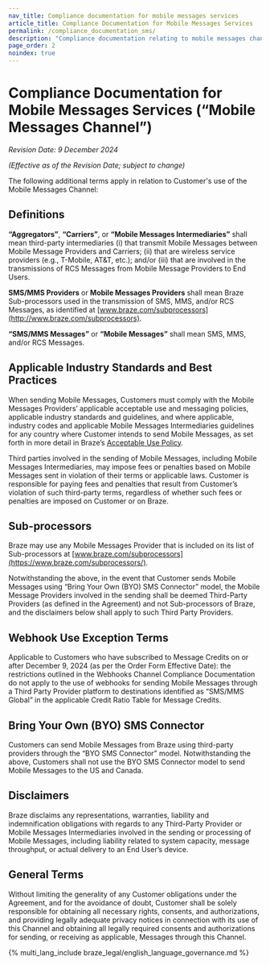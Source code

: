 ```yaml
---
nav_title: Compliance documentation for mobile messages services
article_title: Compliance Documentation for Mobile Messages Services
permalink: /compliance_documentation_sms/
description: "Compliance documentation relating to mobile messages channels."
page_order: 2
noindex: true
---
```


# Compliance Documentation for Mobile Messages Services (“Mobile Messages Channel”)

_Revision Date: 9 December 2024_

_(Effective as of the Revision Date; subject to change)_

The following additional terms apply in relation to Customer's use of the Mobile Messages Channel:

## Definitions

**“Aggregators”**, **“Carriers”**, or **“Mobile Messages Intermediaries”** shall mean third-party intermediaries (i) that transmit Mobile Messages between Mobile Message Providers and Carriers; (ii) that are wireless service providers (e.g., T-Mobile, AT&T, etc.); and/or (iii) that are involved in the transmissions of RCS Messages from Mobile Message Providers to End Users.

**SMS/MMS Providers** or **Mobile Messages Providers** shall mean Braze Sub-processors used in the transmission of SMS, MMS, and/or RCS Messages, as identified at [www.braze.com/subprocessors](http://www.braze.com/subprocessors).

**“SMS/MMS Messages”** or **“Mobile Messages”** shall mean SMS, MMS, and/or RCS Messages.

## Applicable Industry Standards and Best Practices

When sending Mobile Messages, Customers must comply with the Mobile Messages Providers’ applicable acceptable use and messaging policies, applicable industry standards and guidelines, and where applicable, industry codes and applicable Mobile Messages Intermediaries guidelines for any country where Customer intends to send Mobile Messages, as set forth in more detail in Braze’s [Acceptable Use Policy](https://www.braze.com/company/legal/aup/).

Third parties involved in the sending of Mobile Messages, including Mobile Messages Intermediaries, may impose fees or penalties based on Mobile Messages sent in violation of their terms or applicable laws. Customer is responsible for paying fees and penalties that result from Customer’s violation of such third-party terms, regardless of whether such fees or penalties are imposed on Customer or on Braze.

## Sub-processors

Braze may use any Mobile Messages Provider that is included on its list of Sub-processors at [www.braze.com/subprocessors](https://www.braze.com/subprocessors/).

Notwithstanding the above, in the event that Customer sends Mobile Messages using “Bring Your Own (BYO) SMS Connector” model,  the Mobile Message Providers involved in the sending shall be deemed Third-Party Providers (as defined in the Agreement) and not Sub-processors of Braze, and the disclaimers below shall apply to such Third Party Providers.

## Webhook Use Exception Terms

Applicable to Customers who have subscribed to Message Credits on or after December 9, 2024 (as per the Order Form Effective Date): the restrictions outlined in the Webhooks Channel Compliance Documentation do not apply to the use of webhooks for sending Mobile Messages through a Third Party Provider platform to destinations identified as “SMS/MMS Global” in the applicable Credit Ratio Table for Message Credits.

## Bring Your Own (BYO) SMS Connector

Customers can send Mobile Messages from Braze using third-party providers through the “BYO SMS Connector” model. Notwithstanding the above, Customers shall not use the BYO SMS Connector model to send Mobile Messages to the US and Canada. 

## Disclaimers

Braze disclaims any representations, warranties, liability and indemnification obligations with regards to any Third-Party Provider or Mobile Messages Intermediaries involved in the sending or processing of Mobile Messages, including liability related to system capacity, message throughput, or actual delivery to an End User’s device.

## General Terms

Without limiting the generality of any Customer obligations under the Agreement, and for the avoidance of doubt, Customer shall be solely responsible for obtaining all necessary rights, consents, and authorizations, and providing legally adequate privacy notices in connection with its use of this Channel and obtaining all legally required consents and authorizations for sending, or receiving as applicable, Messages through this Channel.

{% multi_lang_include braze_legal/english_language_governance.md %}